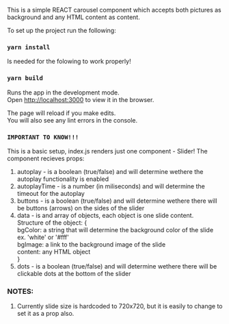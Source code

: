 This is a simple REACT carousel component which accepts both pictures as background and any HTML content as content.

To set up the project run the following:

### `yarn install`

Is needed for the folowing to work properly!

### `yarn build`

Runs the app in the development mode.<br>
Open [http://localhost:3000](http://localhost:3000) to view it in the browser.

The page will reload if you make edits.<br>
You will also see any lint errors in the console.

### `IMPORTANT TO KNOW!!!`
This is a basic setup, index.js renders just one component - Slider!
The component recieves props:

1. autoplay - is a boolean (true/false) and will determine wethere the autoplay functionality is enabled
2. autoplayTime - is a number (in miliseconds) and will determine the timeout for the autoplay
3. buttons - is a boolean (true/false) and will determine wethere there will be buttons (arrows) on the sides of the slider
4. data - is and array of objects, each object is one slide content.<br>
    Structure of the object: {<br>
        bgColor: a string that will determine the background color of the slide ex. 'white' or '#fff'<br>
        bgImage: a link to the background image of the slide<br>
        content: any HTML object<br>
    }
5. dots - is a boolean (true/false) and will determine wethere there will be clickable dots at the bottom of the slider

### NOTES:
1. Currently slide size is hardcoded to 720x720, but it is easily to change to set it as a prop also.